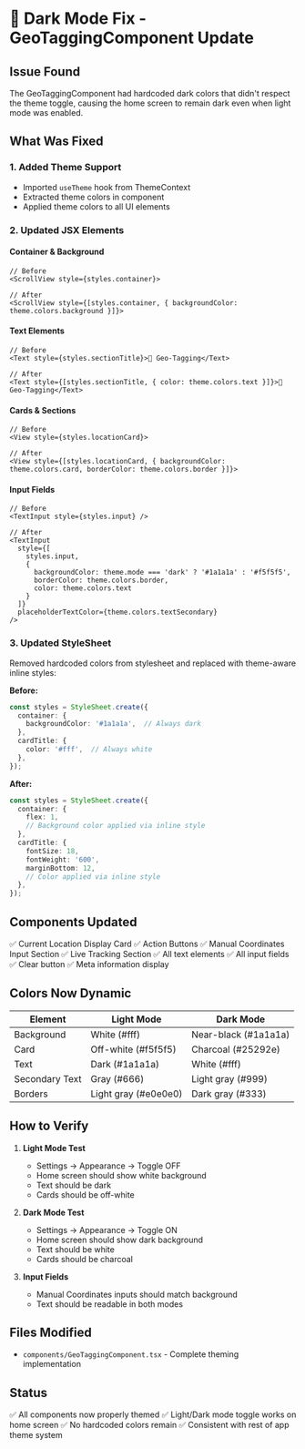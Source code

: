 # 🔧 Dark Mode Fix - GeoTaggingComponent Update

## Issue Found
The GeoTaggingComponent had hardcoded dark colors that didn't respect the theme toggle, causing the home screen to remain dark even when light mode was enabled.

## What Was Fixed

### 1. **Added Theme Support**
- Imported `useTheme` hook from ThemeContext
- Extracted theme colors in component
- Applied theme colors to all UI elements

### 2. **Updated JSX Elements**

#### Container & Background
```tsx
// Before
<ScrollView style={styles.container}>

// After
<ScrollView style={[styles.container, { backgroundColor: theme.colors.background }]}>
```

#### Text Elements
```tsx
// Before
<Text style={styles.sectionTitle}>📍 Geo-Tagging</Text>

// After
<Text style={[styles.sectionTitle, { color: theme.colors.text }]}>📍 Geo-Tagging</Text>
```

#### Cards & Sections
```tsx
// Before
<View style={styles.locationCard}>

// After
<View style={[styles.locationCard, { backgroundColor: theme.colors.card, borderColor: theme.colors.border }]}>
```

#### Input Fields
```tsx
// Before
<TextInput style={styles.input} />

// After
<TextInput
  style={[
    styles.input,
    {
      backgroundColor: theme.mode === 'dark' ? '#1a1a1a' : '#f5f5f5',
      borderColor: theme.colors.border,
      color: theme.colors.text
    }
  ]}
  placeholderTextColor={theme.colors.textSecondary}
/>
```

### 3. **Updated StyleSheet**

Removed hardcoded colors from stylesheet and replaced with theme-aware inline styles:

**Before:**
```typescript
const styles = StyleSheet.create({
  container: {
    backgroundColor: '#1a1a1a',  // Always dark
  },
  cardTitle: {
    color: '#fff',  // Always white
  },
});
```

**After:**
```typescript
const styles = StyleSheet.create({
  container: {
    flex: 1,
    // Background color applied via inline style
  },
  cardTitle: {
    fontSize: 18,
    fontWeight: '600',
    marginBottom: 12,
    // Color applied via inline style
  },
});
```

## Components Updated

✅ Current Location Display Card
✅ Action Buttons
✅ Manual Coordinates Input Section
✅ Live Tracking Section
✅ All text elements
✅ All input fields
✅ Clear button
✅ Meta information display

## Colors Now Dynamic

| Element | Light Mode | Dark Mode |
|---------|-----------|-----------|
| Background | White (#fff) | Near-black (#1a1a1a) |
| Card | Off-white (#f5f5f5) | Charcoal (#25292e) |
| Text | Dark (#1a1a1a) | White (#fff) |
| Secondary Text | Gray (#666) | Light gray (#999) |
| Borders | Light gray (#e0e0e0) | Dark gray (#333) |

## How to Verify

1. **Light Mode Test**
   - Settings → Appearance → Toggle OFF
   - Home screen should show white background
   - Text should be dark
   - Cards should be off-white

2. **Dark Mode Test**
   - Settings → Appearance → Toggle ON
   - Home screen should show dark background
   - Text should be white
   - Cards should be charcoal

3. **Input Fields**
   - Manual Coordinates inputs should match background
   - Text should be readable in both modes

## Files Modified
- `components/GeoTaggingComponent.tsx` - Complete theming implementation

## Status
✅ All components now properly themed
✅ Light/Dark mode toggle works on home screen
✅ No hardcoded colors remain
✅ Consistent with rest of app theme system
